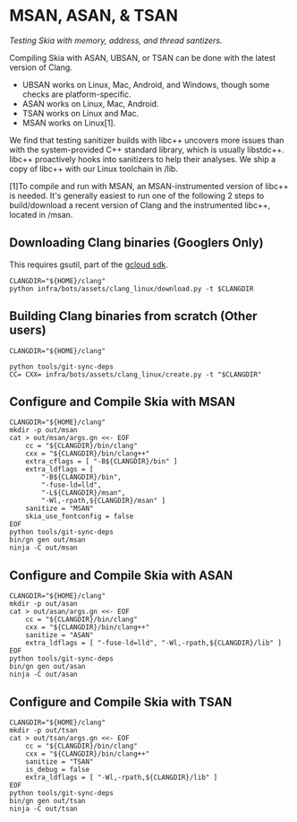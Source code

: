 MSAN, ASAN, & TSAN
==================

*Testing Skia with memory, address, and thread santizers.*

Compiling Skia with ASAN, UBSAN, or TSAN can be done with the latest version of Clang.

- UBSAN works on Linux, Mac, Android, and Windows, though some checks are platform-specific.
- ASAN works on Linux, Mac, Android.
- TSAN works on Linux and Mac.
- MSAN works on Linux[1].

We find that testing sanitizer builds with libc++ uncovers more issues than
with the system-provided C++ standard library, which is usually libstdc++.
libc++ proactively hooks into sanitizers to help their analyses.
We ship a copy of libc++ with our Linux toolchain in /lib.

[1]To compile and run with MSAN, an MSAN-instrumented version of libc++ is needed.
It's generally easiest to run one of the following 2 steps to build/download a recent version
of Clang and the instrumented libc++, located in /msan.

Downloading Clang binaries (Googlers Only)
------------------------------------------
This requires gsutil, part of the [gcloud sdk](https://cloud.google.com/sdk/downloads).

<!--?prettify lang=sh?-->

    CLANGDIR="${HOME}/clang"
    python infra/bots/assets/clang_linux/download.py -t $CLANGDIR

Building Clang binaries from scratch (Other users)
---------------------------

<!--?prettify lang=sh?-->

    CLANGDIR="${HOME}/clang"

    python tools/git-sync-deps
    CC= CXX= infra/bots/assets/clang_linux/create.py -t "$CLANGDIR"

Configure and Compile Skia with MSAN
------------------------------------

<!--?prettify lang=sh?-->

    CLANGDIR="${HOME}/clang"
    mkdir -p out/msan
    cat > out/msan/args.gn <<- EOF
        cc = "${CLANGDIR}/bin/clang"
        cxx = "${CLANGDIR}/bin/clang++"
        extra_cflags = [ "-B${CLANGDIR}/bin" ]
        extra_ldflags = [
            "-B${CLANGDIR}/bin",
            "-fuse-ld=lld",
            "-L${CLANGDIR}/msan",
            "-Wl,-rpath,${CLANGDIR}/msan" ]
        sanitize = "MSAN"
        skia_use_fontconfig = false
    EOF
    python tools/git-sync-deps
    bin/gn gen out/msan
    ninja -C out/msan

Configure and Compile Skia with ASAN
------------------------------------

<!--?prettify lang=sh?-->

    CLANGDIR="${HOME}/clang"
    mkdir -p out/asan
    cat > out/asan/args.gn <<- EOF
        cc = "${CLANGDIR}/bin/clang"
        cxx = "${CLANGDIR}/bin/clang++"
        sanitize = "ASAN"
        extra_ldflags = [ "-fuse-ld=lld", "-Wl,-rpath,${CLANGDIR}/lib" ]
    EOF
    python tools/git-sync-deps
    bin/gn gen out/asan
    ninja -C out/asan

Configure and Compile Skia with TSAN
------------------------------------

<!--?prettify lang=sh?-->

    CLANGDIR="${HOME}/clang"
    mkdir -p out/tsan
    cat > out/tsan/args.gn <<- EOF
        cc = "${CLANGDIR}/bin/clang"
        cxx = "${CLANGDIR}/bin/clang++"
        sanitize = "TSAN"
        is_debug = false
        extra_ldflags = [ "-Wl,-rpath,${CLANGDIR}/lib" ]
    EOF
    python tools/git-sync-deps
    bin/gn gen out/tsan
    ninja -C out/tsan

